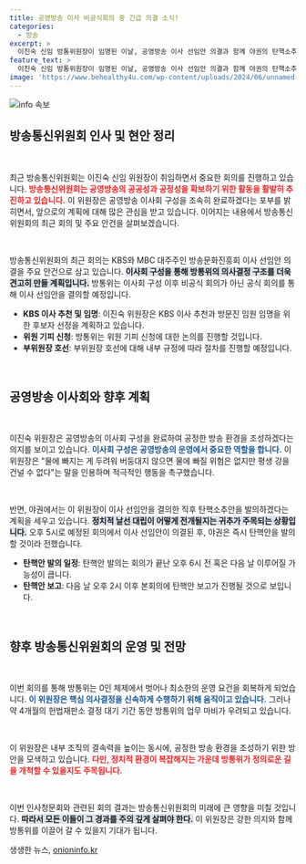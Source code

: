```yaml
---
title: 공영방송 이사 비공식회의 중 긴급 의결 소식!
categories:
  - 방송
excerpt: >
  이진숙 신임 방통위원장이 임명된 이날, 공영방송 이사 선임안 의결과 함께 야권의 탄핵소추안 발의가 예고됐다. 공공성과 공정성 확보를 위한 그의 선언이 갈등의 불씨가 될까?
feature_text: >
  이진숙 신임 방통위원장이 임명된 이날, 공영방송 이사 선임안 의결과 함께 야권의 탄핵소추안 발의가 예고됐다. 공공성과 공정성 확보를 위한 그의 선언이 갈등의 불씨가 될까?
image: 'https://www.behealthy4u.com/wp-content/uploads/2024/06/unnamed-file.png'
---
```


<p><img src="https://www.behealthy4u.com/wp-content/uploads/2024/06/unnamed-file.png" alt="info 속보" /></p>

<h2 data-ke-size="size26">방송통신위원회 인사 및 현안 정리</h2>

<p data-ke-size="size16">&nbsp;</p>

<p>최근 방송통신위원회는 이진숙 신임 위원장이 취임하면서 중요한 회의를 진행하고 있습니다. <b><span style="color: #ee2323;">방송통신위원회는 공영방송의 공공성과 공정성을 확보하기 위한 활동을 활발히 추진하고 있습니다.</span></b> 이 위원장은 공영방송 이사회 구성을 조속히 완료하겠다는 포부를 밝히면서, 앞으로의 계획에 대해 많은 관심을 받고 있습니다. 이어지는 내용에서 방송통신위원회의 최근 회의 및 주요 안건을 살펴보겠습니다.</p>

<p data-ke-size="size16">&nbsp;</p>

<p>방송통신위원회의 최근 회의는 KBS와 MBC 대주주인 방송문화진흥회 이사 선임안 의결을 주요 안건으로 삼고 있습니다. <b><span style="background-color: #21538527;">이사회 구성을 통해 방통위의 의사결정 구조를 더욱 견고히 만들 계획입니다.</span></b> 방통위는 이사회 구성 이후 비공식 회의가 아닌 공식 회의를 통해 이사 선임안을 결의할 예정입니다.</p>

<ul>
  <li><b>KBS 이사 추천 및 임명</b>: 이진숙 위원장은 KBS 이사 추천과 방문진 임원 임명을 위한 후보자 선정을 계획하고 있습니다.</li>
  <li><b>위원 기피 신청</b>: 방통위는 위원 기피 신청에 대한 논의를 진행할 것입니다.</li>
  <li><b>부위원장 호선</b>: 부위원장 호선에 대해 내부 규정에 따라 절차를 진행할 예정입니다.</li>
</ul>

<p data-ke-size="size16">&nbsp;</p>

<h2 data-ke-size="size26">공영방송 이사회와 향후 계획</h2>

<p data-ke-size="size16">&nbsp;</p>

<p>이진숙 위원장은 공영방송의 이사회 구성을 완료하여 공정한 방송 환경을 조성하겠다는 의지를 보이고 있습니다. <b><span style="color: #1a5490;">이사회 구성은 공영방송의 운영에서 중요한 역할을 합니다.</span></b> 이 위원장은 "물에 빠지는 게 두려워 버둥대지 않으면 물에 빠질 위험은 없지만 평생 강을 건널 수 없다"는 말을 인용하며 적극적인 행동을 촉구했습니다.</p>

<p data-ke-size="size16">&nbsp;</p>

<p>반면, 야권에서는 이 위원장이 이사 선임안을 결의한 직후 탄핵소추안을 발의하겠다는 계획을 세우고 있습니다. <b><span style="background-color: #21538527;">정치적 날선 대립이 어떻게 전개될지는 귀추가 주목되는 상황입니다.</span></b> 오후 5시로 예정된 회의에서 이사 선임안이 의결된 후, 야권은 즉시 탄핵안을 발의할 것이라 전했습니다.</p>

<ul>
  <li><b>탄핵안 발의 일정</b>: 탄핵안 발의는 회의가 끝난 오후 6시 전 혹은 다음 날 이루어질 가능성이 큽니다.</li>
  <li><b>탄핵안 보고</b>: 다음 날 오후 2시 이후 본회의에 탄핵안 보고가 진행될 것으로 보입니다.</li>
</ul>

<p data-ke-size="size16">&nbsp;</p>

<h2 data-ke-size="size26">향후 방송통신위원회의 운영 및 전망</h2>

<p data-ke-size="size16">&nbsp;</p>

<p>이번 회의를 통해 방통위는 0인 체제에서 벗어나 최소한의 운영 요건을 회복하게 되었습니다. <b><span style="color: #1a5490;">이 위원장은 핵심 의사결정을 신속하게 수행하기 위해 움직이고 있습니다.</span></b> 그러나 약 4개월의 헌법재판소 결정 대기 기간 동안 방통위의 업무 마비가 우려되고 있습니다.</p>

<p data-ke-size="size16">&nbsp;</p>

<p>이 위원장은 내부 조직의 결속력을 높이는 동시에, 공정한 방송 환경을 조성하기 위한 방안을 모색하고 있습니다. <b><span style="color: #ee2323;">다만, 정치적 환경이 복잡해지는 가운데 방통위가 정의로운 길을 개척할 수 있을지도 주목됩니다.</span></b></p>

<p data-ke-size="size16">&nbsp;</p>

<p>이번 인사청문회와 관련된 회의 결과는 방송통신위원회의 미래에 큰 영향을 미칠 것입니다. <b><span style="background-color: #21538527;">따라서 모든 이들이 그 경과를 주의 깊게 살펴야 한다.</span></b> 이 위원장은 강한 의지와 함께 방통위를 이끌어 갈 수 있을지 기대가 됩니다.</p>
생생한 뉴스, <a href="https://onioninfo.kr" rel="dofollow">onioninfo.kr</a>


